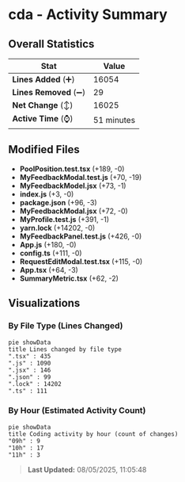 # cda - Activity Summary 

## Overall Statistics

| Stat                   | Value                                                             |
| ---------------------- | ----------------------------------------------------------------- |
| **Lines Added** (➕)   | 16054                                          |
| **Lines Removed** (➖) | 29                                        |
| **Net Change** (↕)    | 16025                |
| **Active Time** (⌚)   | 51 minutes |


## Modified Files
- **PoolPosition.test.tsx** (+189, -0)
- **MyFeedbackModal.test.js** (+70, -19)
- **MyFeedbackModel.jsx** (+73, -1)
- **index.js** (+3, -0)
- **package.json** (+96, -3)
- **MyFeedbackModal.jsx** (+72, -0)
- **MyProfile.test.js** (+391, -1)
- **yarn.lock** (+14202, -0)
- **MyFeedbackPanel.test.js** (+426, -0)
- **App.js** (+180, -0)
- **config.ts** (+111, -0)
- **RequestEditModal.test.tsx** (+115, -0)
- **App.tsx** (+64, -3)
- **SummaryMetric.tsx** (+62, -2)

## Visualizations

### By File Type (Lines Changed)

```mermaid
pie showData
title Lines changed by file type
".tsx" : 435
".js" : 1090
".jsx" : 146
".json" : 99
".lock" : 14202
".ts" : 111
```

### By Hour (Estimated Activity Count)

```mermaid
pie showData
title Coding activity by hour (count of changes)
"09h" : 9
"10h" : 17
"11h" : 3
```


> **Last Updated:** 08/05/2025, 11:05:48